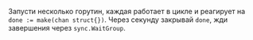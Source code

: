 Запусти несколько горутин, каждая работает в цикле 
и реагирует на ```done := make(chan struct{})```.
Через секунду закрывай ```done```, жди завершения через ```sync.WaitGroup```.